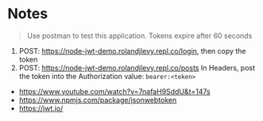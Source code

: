 # Notes

> Use postman to test this application. Tokens expire after 60 seconds

1. POST: https://node-jwt-demo.rolandjlevy.repl.co/login, then copy the token
2. POST: https://node-jwt-demo.rolandjlevy.repl.co/posts In Headers, post the token into the Authorization value: `bearer:<teken>` 



- https://www.youtube.com/watch?v=7nafaH9SddU&t=147s
- https://www.npmjs.com/package/jsonwebtoken
- https://jwt.io/